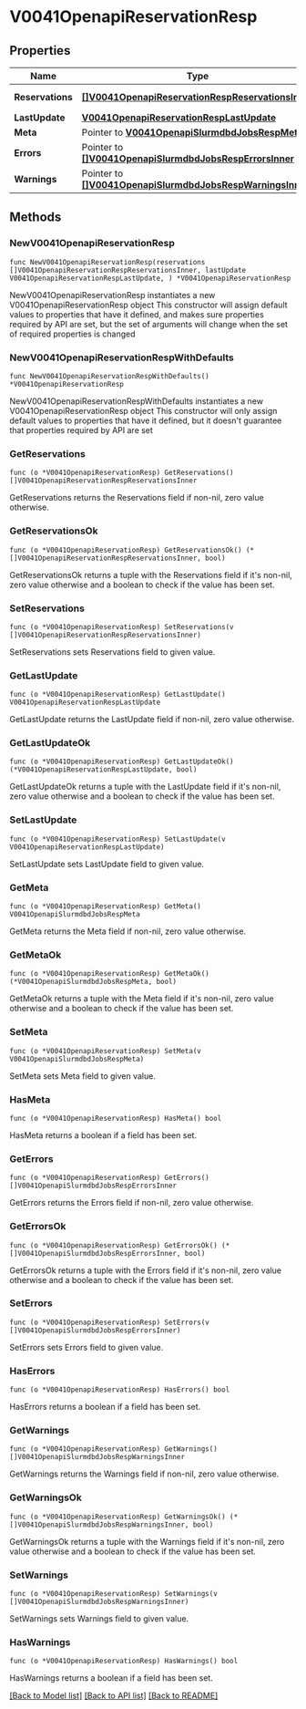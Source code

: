 # V0041OpenapiReservationResp

## Properties

Name | Type | Description | Notes
------------ | ------------- | ------------- | -------------
**Reservations** | [**[]V0041OpenapiReservationRespReservationsInner**](V0041OpenapiReservationRespReservationsInner.md) | list of reservations | 
**LastUpdate** | [**V0041OpenapiReservationRespLastUpdate**](V0041OpenapiReservationRespLastUpdate.md) |  | 
**Meta** | Pointer to [**V0041OpenapiSlurmdbdJobsRespMeta**](V0041OpenapiSlurmdbdJobsRespMeta.md) |  | [optional] 
**Errors** | Pointer to [**[]V0041OpenapiSlurmdbdJobsRespErrorsInner**](V0041OpenapiSlurmdbdJobsRespErrorsInner.md) | Query errors | [optional] 
**Warnings** | Pointer to [**[]V0041OpenapiSlurmdbdJobsRespWarningsInner**](V0041OpenapiSlurmdbdJobsRespWarningsInner.md) | Query warnings | [optional] 

## Methods

### NewV0041OpenapiReservationResp

`func NewV0041OpenapiReservationResp(reservations []V0041OpenapiReservationRespReservationsInner, lastUpdate V0041OpenapiReservationRespLastUpdate, ) *V0041OpenapiReservationResp`

NewV0041OpenapiReservationResp instantiates a new V0041OpenapiReservationResp object
This constructor will assign default values to properties that have it defined,
and makes sure properties required by API are set, but the set of arguments
will change when the set of required properties is changed

### NewV0041OpenapiReservationRespWithDefaults

`func NewV0041OpenapiReservationRespWithDefaults() *V0041OpenapiReservationResp`

NewV0041OpenapiReservationRespWithDefaults instantiates a new V0041OpenapiReservationResp object
This constructor will only assign default values to properties that have it defined,
but it doesn't guarantee that properties required by API are set

### GetReservations

`func (o *V0041OpenapiReservationResp) GetReservations() []V0041OpenapiReservationRespReservationsInner`

GetReservations returns the Reservations field if non-nil, zero value otherwise.

### GetReservationsOk

`func (o *V0041OpenapiReservationResp) GetReservationsOk() (*[]V0041OpenapiReservationRespReservationsInner, bool)`

GetReservationsOk returns a tuple with the Reservations field if it's non-nil, zero value otherwise
and a boolean to check if the value has been set.

### SetReservations

`func (o *V0041OpenapiReservationResp) SetReservations(v []V0041OpenapiReservationRespReservationsInner)`

SetReservations sets Reservations field to given value.


### GetLastUpdate

`func (o *V0041OpenapiReservationResp) GetLastUpdate() V0041OpenapiReservationRespLastUpdate`

GetLastUpdate returns the LastUpdate field if non-nil, zero value otherwise.

### GetLastUpdateOk

`func (o *V0041OpenapiReservationResp) GetLastUpdateOk() (*V0041OpenapiReservationRespLastUpdate, bool)`

GetLastUpdateOk returns a tuple with the LastUpdate field if it's non-nil, zero value otherwise
and a boolean to check if the value has been set.

### SetLastUpdate

`func (o *V0041OpenapiReservationResp) SetLastUpdate(v V0041OpenapiReservationRespLastUpdate)`

SetLastUpdate sets LastUpdate field to given value.


### GetMeta

`func (o *V0041OpenapiReservationResp) GetMeta() V0041OpenapiSlurmdbdJobsRespMeta`

GetMeta returns the Meta field if non-nil, zero value otherwise.

### GetMetaOk

`func (o *V0041OpenapiReservationResp) GetMetaOk() (*V0041OpenapiSlurmdbdJobsRespMeta, bool)`

GetMetaOk returns a tuple with the Meta field if it's non-nil, zero value otherwise
and a boolean to check if the value has been set.

### SetMeta

`func (o *V0041OpenapiReservationResp) SetMeta(v V0041OpenapiSlurmdbdJobsRespMeta)`

SetMeta sets Meta field to given value.

### HasMeta

`func (o *V0041OpenapiReservationResp) HasMeta() bool`

HasMeta returns a boolean if a field has been set.

### GetErrors

`func (o *V0041OpenapiReservationResp) GetErrors() []V0041OpenapiSlurmdbdJobsRespErrorsInner`

GetErrors returns the Errors field if non-nil, zero value otherwise.

### GetErrorsOk

`func (o *V0041OpenapiReservationResp) GetErrorsOk() (*[]V0041OpenapiSlurmdbdJobsRespErrorsInner, bool)`

GetErrorsOk returns a tuple with the Errors field if it's non-nil, zero value otherwise
and a boolean to check if the value has been set.

### SetErrors

`func (o *V0041OpenapiReservationResp) SetErrors(v []V0041OpenapiSlurmdbdJobsRespErrorsInner)`

SetErrors sets Errors field to given value.

### HasErrors

`func (o *V0041OpenapiReservationResp) HasErrors() bool`

HasErrors returns a boolean if a field has been set.

### GetWarnings

`func (o *V0041OpenapiReservationResp) GetWarnings() []V0041OpenapiSlurmdbdJobsRespWarningsInner`

GetWarnings returns the Warnings field if non-nil, zero value otherwise.

### GetWarningsOk

`func (o *V0041OpenapiReservationResp) GetWarningsOk() (*[]V0041OpenapiSlurmdbdJobsRespWarningsInner, bool)`

GetWarningsOk returns a tuple with the Warnings field if it's non-nil, zero value otherwise
and a boolean to check if the value has been set.

### SetWarnings

`func (o *V0041OpenapiReservationResp) SetWarnings(v []V0041OpenapiSlurmdbdJobsRespWarningsInner)`

SetWarnings sets Warnings field to given value.

### HasWarnings

`func (o *V0041OpenapiReservationResp) HasWarnings() bool`

HasWarnings returns a boolean if a field has been set.


[[Back to Model list]](../README.md#documentation-for-models) [[Back to API list]](../README.md#documentation-for-api-endpoints) [[Back to README]](../README.md)


